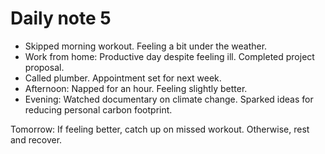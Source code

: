 # Daily note 5

- Skipped morning workout. Feeling a bit under the weather.
- Work from home: Productive day despite feeling ill. Completed project proposal.
- Called plumber. Appointment set for next week.
- Afternoon: Napped for an hour. Feeling slightly better.
- Evening: Watched documentary on climate change. Sparked ideas for reducing personal carbon footprint.

Tomorrow: If feeling better, catch up on missed workout. Otherwise, rest and recover.
